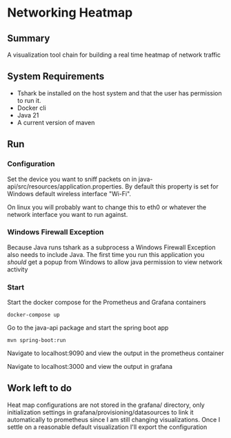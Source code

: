 # Networking Heatmap

## Summary
A visualization tool chain for building a real time heatmap of network traffic

## System Requirements
* Tshark be installed on the host system and that the user has permission to run it.
* Docker cli
* Java 21
* A current version of maven

## Run
### Configuration
Set the device you want to sniff packets on in java-api/src/resources/application.properties. By default this property is set for Windows default wireless interface "Wi-Fi". 

On linux you will probably want to change this to eth0 or whatever the network interface you want to run against. 

### Windows Firewall Exception 
Because Java runs tshark as a subprocess a Windows Firewall Exception also needs to include Java. The first time you run this application you _should_ get a popup from Windows to allow java permission to view network activity 

### Start
Start the docker compose for the Prometheus and Grafana containers
```shell
docker-compose up
```
Go to the java-api package and start the spring boot app
```shell
mvn spring-boot:run
```
Navigate to localhost:9090 and view the output in the prometheus container

Navigate to localhost:3000 and view the output in grafana

## Work left to do
Heat map configurations are not stored in the grafana/ directory, only initialization settings in grafana/provisioning/datasources to link it automatically to prometheus since I am still changing visualizations. Once I settle on a reasonable default visualization I'll export the configuration

